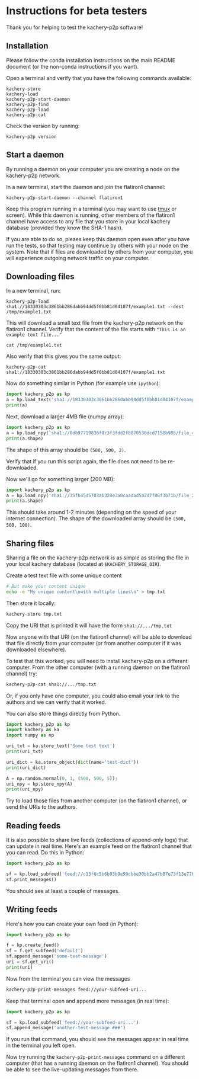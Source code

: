 # Instructions for beta testers

Thank you for helping to test the kachery-p2p software!

## Installation

Please follow the conda installation instructions on the main README document (or the non-conda instructions if you want).

Open a terminal and verify that you have the following commands available:

```
kachery-store
kachery-load
kachery-p2p-start-daemon
kachery-p2p-find
kachery-p2p-load
kachery-p2p-cat
```

Check the version by running:

```
kachery-p2p version
```

## Start a daemon

By running a daemon on your computer you are creating a node on the kachery-p2p network.

In a new terminal, start the daemon and join the flatiron1 channel:

```
kachery-p2p-start-daemon --channel flatiron1
```

Keep this program running in a terminal (you may want to use [tmux](https://github.com/tmux/tmux/wiki) or screen). While this daemon is running, other members of the flatiron1 channel have access to any file that you store in your local kachery database (provided they know the SHA-1 hash).

If you are able to do so, pleaes keep this daemon open even after you have run the tests, so that testing may continue by others with your node on the system. Note that if files are downloaded by others from your computer, you will experience outgoing network traffic on your computer.

## Downloading files

In a new terminal, run:

```
kachery-p2p-load sha1://18330303c3861bb286dabb94dd5f0bb81d04107f/example1.txt --dest /tmp/example1.txt
```

This will download a small text file from the kachery-p2p network on the flatiron1 channel. Verify that the content of the file starts with `"This is an example text file..."`

```
cat /tmp/example1.txt
```

Also verify that this gives you the same output:

```
kachery-p2p-cat sha1://18330303c3861bb286dabb94dd5f0bb81d04107f/example1.txt
```

Now do something similar in Python (for example use `ipython`):

```python
import kachery_p2p as kp
a = kp.load_text('sha1://18330303c3861bb286dabb94dd5f0bb81d04107f/example1.txt')
print(a)
```

Next, download a larger 4MB file (numpy array):

```python
import kachery_p2p as kp
a = kp.load_npy('sha1://0db97719836f0c3f3fdd2f8870530dcd7158b985/file_4MB.npy')
print(a.shape)
```

The shape of this array should be `(500, 500, 2)`.

Verify that if you run this script again, the file does not need to be re-downloaded.

Now we'll go for something larger (200 MB):

```python
import kachery_p2p as kp
a = kp.load_npy('sha1://35fb45d5703ab320e3a0caadad5a2d7f06f3b71b/file_200MB.npy')
print(a.shape)
```

This should take around 1-2 minutes (depending on the speed of your internet connection). The shape of the downloaded array should be `(500, 500, 100)`.

## Sharing files

Sharing a file on the kachery-p2p network is as simple as storing the file in your local kachery database (located at `$KACHERY_STORAGE_DIR`).

Create a test text file with some unique content

```bash
# But make your content unique
echo -e "My unique content\nwith multiple lines\n" > tmp.txt
```

Then store it locally:

```bash
kachery-store tmp.txt
```

Copy the URI that is printed it will have the form `sha1://.../tmp.txt`

Now anyone with that URI (on the flatiron1 channel) will be able to download that file directly from your computer (or from another computer if it was downloaded elsewhere).

To test that this worked, you will need to install kachery-p2p on a different computer. From the other computer (with a running daemon on the flatiron1 channel) try:

```bash
kachery-p2p-cat sha1://.../tmp.txt
```

Or, if you only have one computer, you could also email your link to the authors and we can verify that it worked.

You can also store things directly from Python.

```python
import kachery_p2p as kp
import kachery as ka
import numpy as np

uri_txt = ka.store_text('Some test text')
print(uri_txt)

uri_dict = ka.store_object(dict(name='test-dict'))
print(uri_dict)

A = np.random.normal(0, 1, (500, 500, 5));
uri_npy = kp.store_npy(A)
print(uri_npy)
```

Try to load those files from another computer (on the flatiron1 channel), or send the URIs to the authors.

## Reading feeds

It is also possible to share live feeds (collections of append-only logs) that can update in real time. Here's an example feed on the flatiron1 channel that you can read. Do this in Python:

```python
import kachery_p2p as kp

sf = kp.load_subfeed('feed://c13f6c5b6b93b9e99cbbe30bb2a47b87e73f13e7760026eb83b3c033f973a389/default')
sf.print_messages()
```

You should see at least a couple of messages.

## Writing feeds

Here's how you can create your own feed (in Python):

```python
import kachery_p2p as kp

f = kp.create_feed()
sf = f.get_subfeed('default')
sf.append_message('some-test-message')
uri = sf.get_uri()
print(uri)
```

Now from the terminal you can view the messages

```bash
kachery-p2p-print-messages feed://your-subfeed-uri...
```

Keep that terminal open and append more messages (in real time):

```python
import kachery_p2p as kp

sf = kp.load_subfeed('feed://your-subfeed-uri...')
sf.append_message('another-test-message ###')
```

If you run that command, you should see the messages appear in real time in the terminal you left open.

Now try running the `kachery-p2p-print-messages` command on a different computer (that has a running daemon on the flatiron1 channel). You should be able to see the live-updating messages from there.









